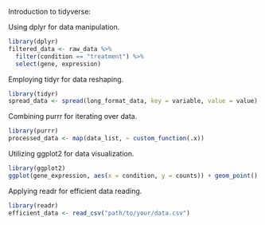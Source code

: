 Introduction to tidyverse:

Using dplyr for data manipulation.

```R
library(dplyr)
filtered_data <- raw_data %>%
  filter(condition == "treatment") %>%
  select(gene, expression)
```
Employing tidyr for data reshaping.

```R
library(tidyr)
spread_data <- spread(long_format_data, key = variable, value = value)
```
Combining purrr for iterating over data.

```R
library(purrr)
processed_data <- map(data_list, ~ custom_function(.x))
```
Utilizing ggplot2 for data visualization.

```R
library(ggplot2)
ggplot(gene_expression, aes(x = condition, y = counts)) + geom_point()
```
Applying readr for efficient data reading.

```R
library(readr)
efficient_data <- read_csv("path/to/your/data.csv")
```
